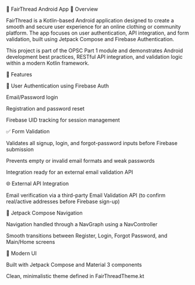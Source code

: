 🧵 FairThread Android App
📖 Overview

FairThread is a Kotlin-based Android application designed to create a smooth and secure user experience for an online clothing or community platform.
The app focuses on user authentication, API integration, and form validation, built using Jetpack Compose and Firebase Authentication.

This project is part of the OPSC Part 1 module and demonstrates Android development best practices, RESTful API integration, and validation logic within a modern Kotlin framework.

🚀 Features

🔐 User Authentication using Firebase Auth

Email/Password login

Registration and password reset

Firebase UID tracking for session management

✅ Form Validation

Validates all signup, login, and forgot-password inputs before Firebase submission

Prevents empty or invalid email formats and weak passwords

Integration ready for an external email validation API

🌐 External API Integration

Email verification via a third-party Email Validation API (to confirm real/active addresses before Firebase sign-up)

🧭 Jetpack Compose Navigation

Navigation handled through a NavGraph using a NavController

Smooth transitions between Register, Login, Forgot Password, and Main/Home screens

🎨 Modern UI

Built with Jetpack Compose and Material 3 components

Clean, minimalistic theme defined in FairThreadTheme.kt
